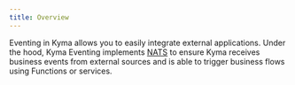 ```yaml
---
title: Overview
---
```


Eventing in Kyma allows you to easily integrate external applications. Under the hood, Kyma Eventing implements [NATS](https://nats.io) to ensure Kyma receives business events from external sources and is able to trigger business flows using Functions or services.
